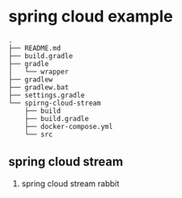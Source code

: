 # spring cloud example
     

```
.
├── README.md
├── build.gradle
├── gradle
│   └── wrapper
├── gradlew
├── gradlew.bat
├── settings.gradle
└── spirng-cloud-stream
    ├── build
    ├── build.gradle
    ├── docker-compose.yml
    └── src

```


## spring cloud stream 

1. spring cloud stream rabbit

